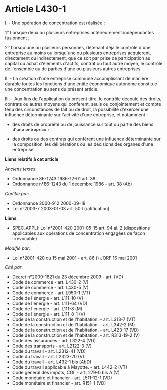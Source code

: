# Article L430-1

I. - Une opération de concentration est réalisée :

1° Lorsque deux ou plusieurs entreprises antérieurement indépendantes fusionnent ;

2° Lorsqu'une ou plusieurs personnes, détenant déjà le contrôle d'une entreprise au moins ou lorsqu'une ou plusieurs
entreprises acquièrent, directement ou indirectement, que ce soit par prise de participation au capital ou achat d'éléments
d'actifs, contrat ou tout autre moyen, le contrôle de l'ensemble ou de parties d'une ou plusieurs autres entreprises.

II. - La création d'une entreprise commune accomplissant de manière durable toutes les fonctions d'une entité économique
autonome constitue une concentration au sens du présent article.

III. - Aux fins de l'application du présent titre, le contrôle découle des droits, contrats ou autres moyens qui confèrent,
seuls ou conjointement et compte tenu des circonstances de fait ou de droit, la possibilité d'exercer une influence
déterminante sur l'activité d'une entreprise, et notamment :

- des droits de propriété ou de jouissance sur tout ou partie des biens d'une entreprise ;

- des droits ou des contrats qui confèrent une influence déterminante sur la composition, les délibérations ou les décisions
des organes d'une entreprise.

**Liens relatifs à cet article**

_Anciens textes_:

  - Ordonnance 86-1243 1986-12-01 art. 38
  - Ordonnance n°86-1243 du 1 décembre 1986 - art. 38 (Ab)

_Codifié par_:

  - Ordonnance 2000-912 2000-09-18
  - Loi n°2003-7 2003-01-03 art. 50 I (ratification)

**Liens**:

  - SPEC_APPLI: Loi n°2001-420 2001-05-15 art. 94 al. 2 (dispositions applicables aux opérations de concentration engagées de façon irrévocable)

_Modifié par_:

  - Loi n°2001-420 du 15 mai 2001 - art. 86 () JORF 16 mai 2001

_Cité par_:

  - Décret n°2009-1621 du 23 décembre 2009 - art. (VD)
  - Code de commerce - art. L430-2 (V)
  - Code de commerce - art. L430-5 (V)
  - Code de commerce - art. L950-1 (VT)
  - Code de l'énergie - art. L111-10 (V)
  - Code de l'énergie - art. L111-64 (VD)
  - Code de l'énergie - art. L111-8 (M)
  - Code de l'énergie - art. L111-8-1 (V)
  - Code de la construction et de l'habitation. - art. L313-7 (VT)
  - Code de la construction et de l'habitation. - art. L342-2 (M)
  - Code de la construction et de l'habitation. - art. L423-17 (VD)
  - Code de la construction et de l'habitation. - art. R313-19-2 (V)
  - Code des assurances - art. L322-4 (VD)
  - Code des transports - art. L2122-3 (V)
  - Code du travail - art. L2312-41 (VD)
  - Code du travail - art. L2323-20 (V)
  - Code du travail - art. L432-1 bis (AbD)
  - Code du travail applicable à Mayotte. - art. L442-2 (VT)
  - Code général des impôts, CGI. - art. 279-0 bis A (V)
  - Code monétaire et financier - art. L511-12-1 (VD)
  - Code monétaire et financier - art. R151-1 (VD)
